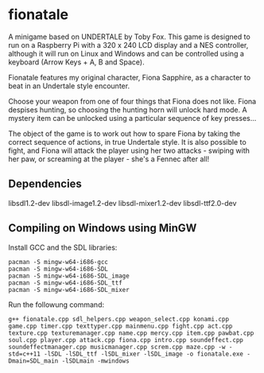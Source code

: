 # fionatale

A minigame based on UNDERTALE by Toby Fox. This game is designed to run on a Raspberry Pi with a 320 x 240 LCD display and a NES controller, although it will run on Linux and Windows and can be controlled using a keyboard (Arrow Keys + A, B and Space).

Fionatale features my original character, Fiona Sapphire, as a character to beat in an Undertale style encounter.

Choose your weapon from one of four things that Fiona does not like. Fiona despises hunting, so choosing the hunting horn will unlock hard mode. A mystery item can be unlocked using a particular sequence of key presses...

The object of the game is to work out how to spare Fiona by taking the correct sequence of actions, in true Undertale style. It is also possible to fight, and Fiona will attack the player using her two attacks - swiping with her paw, or screaming at the player - she's a Fennec after all!

## Dependencies

libsdl1.2-dev
libsdl-image1.2-dev
libsdl-mixer1.2-dev
libsdl-ttf2.0-dev


## Compiling on Windows using MinGW

Install GCC and the SDL libraries:

```
pacman -S mingw-w64-i686-gcc
pacman -S mingw-w64-i686-SDL
pacman -S mingw-w64-i686-SDL_image
pacman -S mingw-w64-i686-SDL_ttf
pacman -S mingw-w64-i686-SDL_mixer
```

Run the followung command:

```
g++ fionatale.cpp sdl_helpers.cpp weapon_select.cpp konami.cpp game.cpp timer.cpp texttyper.cpp mainmenu.cpp fight.cpp act.cpp texture.cpp texturemanager.cpp name.cpp mercy.cpp item.cpp pawbat.cpp soul.cpp player.cpp attack.cpp fiona.cpp intro.cpp soundeffect.cpp soundeffectmanager.cpp musicmanager.cpp screm.cpp maze.cpp -w -std=c++11 -lSDL -lSDL_ttf -lSDL_mixer -lSDL_image -o fionatale.exe -Dmain=SDL_main -lSDLmain -mwindows
```